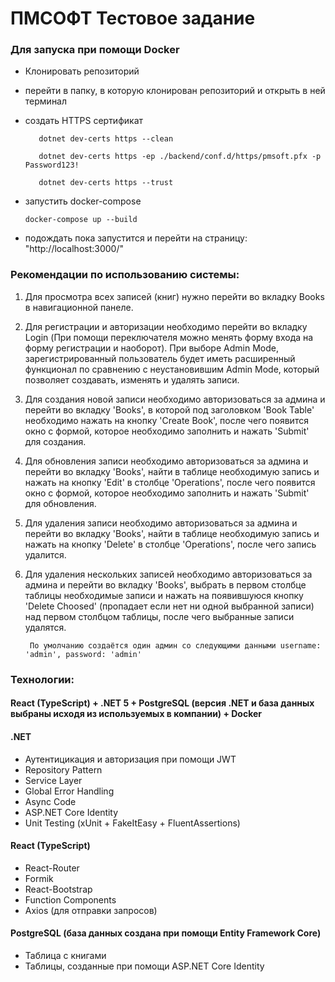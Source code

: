 # ПМСОФТ Тестовое задание

### Для запуска при помощи Docker

- Клонировать репозиторий
- перейти в папку, в которую клонирован репозиторий и открыть в ней терминал
- создать HTTPS сертификат
         
         dotnet dev-certs https --clean
         
         dotnet dev-certs https -ep ./backend/conf.d/https/pmsoft.pfx -p Password123!
         
         dotnet dev-certs https --trust
         
- запустить docker-compose

      docker-compose up --build
- подождать пока запустится и перейти на страницу: "http://localhost:3000/"


### Рекомендации по использованию системы:
1. Для просмотра всех записей (книг) нужно перейти во вкладку Books в навигационной панеле.
2. Для регистрации и авторизации необходимо перейти во вкладку Login (При помощи переключателя можно менять форму входа на форму регистрации и наоборот).
При выборе Admin Mode, зарегистрированный пользователь будет иметь расширенный функционал по сравнению с неустановившим Admin Mode, который позволяет создавать, изменять и удалять записи. 
3. Для создания новой записи необходимо авторизоваться за админа и перейти во вкладку 'Books', в которой под заголовком 'Book Table' необходимо нажать на кнопку 'Create Book', после чего появится окно с формой, которое необходимо заполнить и нажать 'Submit' для создания.
4. Для обновления записи необходимо авторизоваться за админа и перейти во вкладку 'Books', найти в таблице необходимую запись и нажать на кнопку 'Edit' в столбце 'Operations', после чего появится окно с формой, которое необходимо заполнить и нажать 'Submit' для обновления.
5. Для удаления записи необходимо авторизоваться за админа и перейти во вкладку 'Books', найти в таблице необходимую запись и нажать на кнопку 'Delete' в столбце 'Operations', после чего запись удалится.
6. Для удаления нескольких записей необходимо авторизоваться за админа и перейти во вкладку 'Books', выбрать в первом столбце таблицы необходимые записи и нажать на появившуюся кнопку 'Delete Choosed' (пропадает если нет ни одной выбранной записи) над первом столбцом таблицы, после чего выбранные записи удалятся.
             
        По умолчанию создаётся один админ со следующими данными username: 'admin', password: 'admin'

### Технологии:
#### React (TypeScript) + .NET 5 + PostgreSQL (версия .NET и база данных выбраны исходя из используемых в компании) + Docker
#### .NET
* Аутентицикация и авторизация при помощи JWT
* Repository Pattern
* Service Layer
* Global Error Handling
* Async Code
* ASP.NET Core Identity
* Unit Testing (xUnit + FakeItEasy + FluentAssertions)

#### React (TypeScript)
* React-Router
* Formik
* React-Bootstrap
* Function Components
* Axios (для отправки запросов)

#### PostgreSQL (база данных создана при помощи Entity Framework Core)
* Таблица с книгами
* Таблицы, созданные при помощи ASP.NET Core Identity




